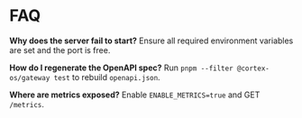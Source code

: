 # FAQ

**Why does the server fail to start?**
Ensure all required environment variables are set and the port is free.

**How do I regenerate the OpenAPI spec?**
Run `pnpm --filter @cortex-os/gateway test` to rebuild `openapi.json`.

**Where are metrics exposed?**
Enable `ENABLE_METRICS=true` and GET `/metrics`.
